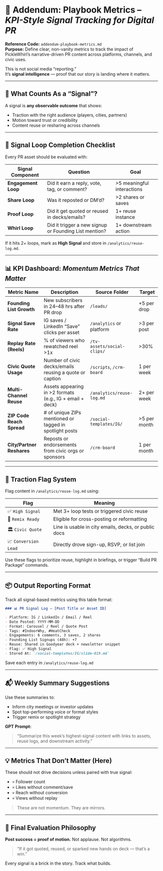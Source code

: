 # 📄 Addendum: Playbook Metrics – *KPI-Style Signal Tracking for Digital PR*

**Reference Code:** `addendum-playbook-metrics.md`  
**Purpose:** Define clear, non-vanity metrics to track the impact of PickleWhirl’s narrative-driven PR content across platforms, channels, and civic uses.

This is not social media “reporting.”  
It’s **signal intelligence** — proof that our story is landing where it matters.

---

## 🧠 What Counts As a “Signal”?

A signal is **any observable outcome** that shows:
- Traction with the right audience (players, cities, partners)
- Motion toward trust or credibility
- Content reuse or resharing across channels

---

## 🔁 Signal Loop Completion Checklist

Every PR asset should be evaluated with:

| Signal Component     | Question                                          | Goal               |
|----------------------|--------------------------------------------------|--------------------|
| **Engagement Loop**  | Did it earn a reply, vote, tag, or comment?      | >5 meaningful interactions |
| **Share Loop**       | Was it reposted or DM’d?                         | >2 shares or saves |
| **Proof Loop**       | Did it get quoted or reused in decks/emails?     | 1+ reuse instance  |
| **Whirl Loop**       | Did it trigger a new signup or Founding List mention? | 1+ downstream action |

If it hits 2+ loops, mark as **High Signal** and store in `/analytics/reuse-log.md`.

---

## 📊 KPI Dashboard: *Momentum Metrics That Matter*

| Metric Name               | Description                                                           | Source Folder               | Target        |
|---------------------------|-----------------------------------------------------------------------|------------------------------|---------------|
| **Founding List Growth**      | New subscribers in 24–48 hrs after PR drop                              | `/leads/`                    | +5 per drop   |
| **Signal Save Rate**         | IG saves / LinkedIn “Save” clicks per asset                             | `/analytics` or platform     | >3 per post   |
| **Replay Rate (Reels)**      | % of viewers who rewatched reel >1x                                     | `/tv-assets/social-clips/`   | >30%          |
| **Civic Quote Usage**        | Number of civic decks/emails reusing a quote or caption                 | `/scripts`, `/crm-board`     | 1 per week    |
| **Multi-Channel Reuse**      | Assets appearing in >2 formats (e.g., IG + email + deck)                | `/analytics/reuse-log.md`    | 2+ per week   |
| **ZIP Code Reach Spread**    | # of unique ZIPs mentioned or tagged in spotlight posts                 | `/social-templates/IG/`      | >5 per month  |
| **City/Partner Reshares**    | Reposts or endorsements from civic orgs or sponsors                     | `/crm-board`                 | 1 per month   |

---

## 🧭 Traction Flag System

Flag content in `/analytics/reuse-log.md` using:

| Flag        | Meaning                                                  |
|-------------|----------------------------------------------------------|
| ✅ `High Signal`   | Met 3+ loop tests or triggered civic reuse              |
| 🔁 `Remix Ready`   | Eligible for cross-posting or reformatting             |
| 🏛 `Civic Quote`   | Line is usable in city emails, decks, or public docs    |
| 📈 `Conversion Lead`| Directly drove sign-up, RSVP, or list join             |

Use these flags to prioritize reuse, highlight in briefings, or trigger “Build PR Package” commands.

---

## 📦 Output Reporting Format

Track all signal-based metrics using this table format:

```markdown
### 📊 PR Signal Log – [Post Title or Asset ID]

- Platform: IG / LinkedIn / Email / Reel
- Date Posted: YYYY-MM-DD
- Format: Carousel / Reel / Quote Post
- Tags: #IndoorWhy, #HeatCheck
- Engagements: 6 comments, 3 saves, 2 shares
- Founding List Signups (48h): +7
- Reuse: Shared in Goodyear deck + newsletter snippet
- Flag: ✅ High Signal
- Stored At: `/social-templates/IG/slide-019.md`
````

Save each entry in `/analytics/reuse-log.md`

---

## 📬 Weekly Summary Suggestions

Use these summaries to:

* Inform city meetings or investor updates
* Spot top-performing voice or format styles
* Trigger remix or spotlight strategy

**GPT Prompt:**

> “Summarize this week’s highest-signal content with links to assets, reuse logs, and downstream activity.”

---

## 💡 Metrics That Don’t Matter (Here)

These should not drive decisions unless paired with true signal:

* 💀 Follower count
* 💀 Likes without comment/save
* 💀 Reach without conversion
* 💀 Views without replay

> These are not momentum. They are mirrors.

---

## 🎯 Final Evaluation Philosophy

**Post success = proof of motion.**
Not applause. Not algorithms.

> “If it got quoted, reused, or sparked new hands on deck — that’s a win.”

Every signal is a brick in the story.
Track what builds.

